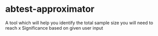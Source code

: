 # abtest-approximator
A tool which will help you identify the total sample size you will need to reach x Significance based on given user input 
